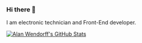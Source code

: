 ### Hi there 👋

I am electronic technician and Front-End developer.

[![Alan Wendorff's GitHub Stats](https://github-readme-stats.vercel.app/api?username=Kremowy&theme=radical&show_icons=true)](https://github-readme-stats.vercel.app/api?username=Kremowy)
